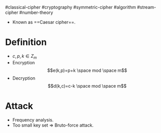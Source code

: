 #classical-cipher #cryptography #symmetric-cipher #algorithm #stream-cipher #number-theory 

- Known as ==Caesar cipher==.
# Definition
- $c,p,k \in Z_m$
- Encryption $$e(k,p)=p+k \space mod \space m$$
- Decryption $$d(k,c)=c-k \space mod \space m$$

# Attack
- Frequency analysis.
- Too small key set $\Rightarrow$ Bruto-force attack. 